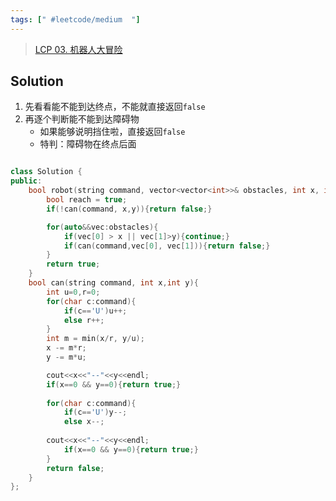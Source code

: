 ```yaml
---
tags: [" #leetcode/medium  "]
---
```

> [LCP 03. 机器人大冒险](https://leetcode.cn/problems/programmable-robot/description/?envType=study-plan&id=lccup-2019-fall&plan=lccup&plan_progress=yhx1jp2)

## Solution

1. 先看看能不能到达终点，不能就直接返回`false`
1. 再逐个判断能不能到达障碍物
	- 如果能够说明挡住啦，直接返回`false`
	- 特判：障碍物在终点后面

```C++

class Solution {
public:
    bool robot(string command, vector<vector<int>>& obstacles, int x, int y) {
        bool reach = true;
        if(!can(command, x,y)){return false;}

        for(auto&&vec:obstacles){
            if(vec[0] > x || vec[1]>y){continue;}
            if(can(command,vec[0], vec[1])){return false;}
        }
        return true;
    }
    bool can(string command, int x,int y){
        int u=0,r=0;
        for(char c:command){
            if(c=='U')u++;
            else r++;
        }
        int m = min(x/r, y/u);
        x -= m*r;
        y -= m*u;

        cout<<x<<"--"<<y<<endl;
        if(x==0 && y==0){return true;}
        
        for(char c:command){
            if(c=='U')y--;
            else x--;
            
        cout<<x<<"--"<<y<<endl;
            if(x==0 && y==0){return true;}
        }
        return false;
    }
};

```